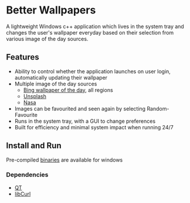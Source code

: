 # Better Wallpapers

A lightweight Windows c++ application which lives in the system tray and changes the user's wallpaper everyday based on their selection from various image of the day sources.

## Features

+ Ability to control whether the application launches on user login, automatically updating their wallpaper
+ Multiple image of the day sources
    - [Bing wallpaper of the day](https://www.microsoft.com/en-us/bing/bing-wallpaper), all regions
    - [Unsplash](https://unsplash.com/collections/1459961/photo-of-the-day-(archive))
    - [Nasa](https://www.nasa.gov/image-of-the-day/)
+ Images can be favourited and seen again by selecting Random-Favourite
+ Runs in the system tray, with a GUI to change preferences
+ Built for efficiency and minimal system impact when running 24/7

## Install and Run
Pre-compiled [binaries](/releases) are available for windows 
### Dependencies
+ [QT](https://www.qt.io/)
+ [libCurl](https://curl.se/libcurl/c/)







